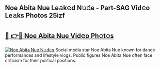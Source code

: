 ## Noe Abita Nue Le𝚊k𝚎d N𝚞𝚍e - Part-SAG Vid𝚎o Le𝚊ks Photos 25izf

# <h2><a href="http://fb42545.evod.top/?m=Noe+Abita+Nue">🔗 👉🔴 Noe Abita Nue Vid𝚎o Ph𝚘t𝚘s</a></h2>

[![Noe Abita Nue N𝚞d𝚎s](https://i.imgur.com/8V9OHl7.gif)](http://fb42545.evod.top/?m=Noe+Abita+Nue)
Social media star Noe Abita Nue known for dance performances and lifestyle vlogs. Public figures Noe Abita Nue often face criticism for their political positions. 
